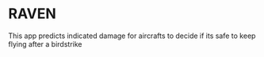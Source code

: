 # RAVEN
This app predicts indicated damage for aircrafts to decide if its safe to keep flying after a birdstrike 
